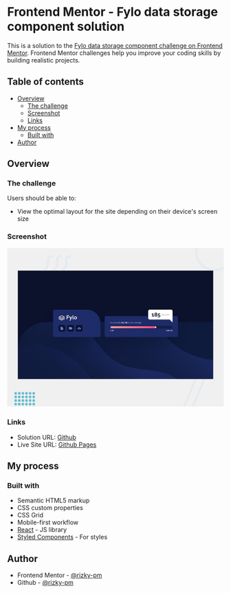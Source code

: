 # Frontend Mentor - Fylo data storage component solution

This is a solution to the [Fylo data storage component challenge on Frontend Mentor](https://www.frontendmentor.io/challenges/fylo-data-storage-component-1dZPRbV5n). Frontend Mentor challenges help you improve your coding skills by building realistic projects.

## Table of contents

-   [Overview](#overview)
    -   [The challenge](#the-challenge)
    -   [Screenshot](#screenshot)
    -   [Links](#links)
-   [My process](#my-process)
    -   [Built with](#built-with)
-   [Author](#author)

## Overview

### The challenge

Users should be able to:

-   View the optimal layout for the site depending on their device's screen size

### Screenshot

![Design](./src/images/desktop-preview.jpg)

### Links

-   Solution URL: [Github](https://github.com/rizky-pm/fylo-data-storage-component)
-   Live Site URL: [Github Pages](https://your-live-site-url.com)

## My process

### Built with

-   Semantic HTML5 markup
-   CSS custom properties
-   CSS Grid
-   Mobile-first workflow
-   [React](https://reactjs.org/) - JS library
-   [Styled Components](https://styled-components.com/) - For styles

## Author

-   Frontend Mentor - [@rizky-pm](https://www.frontendmentor.io/profile/rizky-pm)
-   Github - [@rizky-pm](https://github.com/rizky-pm)
